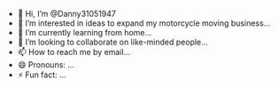 - 👋 Hi, I’m @Danny31051947
- 👀 I’m interested in ideas to expand my motorcycle moving business...
- 🌱 I’m currently learning from home...
- 💞️ I’m looking to collaborate on like-minded people...
- 📫 How to reach me by email...
- 😄 Pronouns: ...
- ⚡ Fun fact: ...

<!---
Danny31051947/Danny31051947 is a ✨ special ✨ repository because its `README.md` (this file) appears on your GitHub profile.
You can click the Preview link to take a look at your changes.
--->
